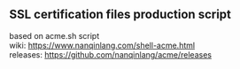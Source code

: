 ## SSL certification files production script
based on acme.sh script  
wiki: https://www.nanqinlang.com/shell-acme.html  
releases: https://github.com/nanqinlang/acme/releases
